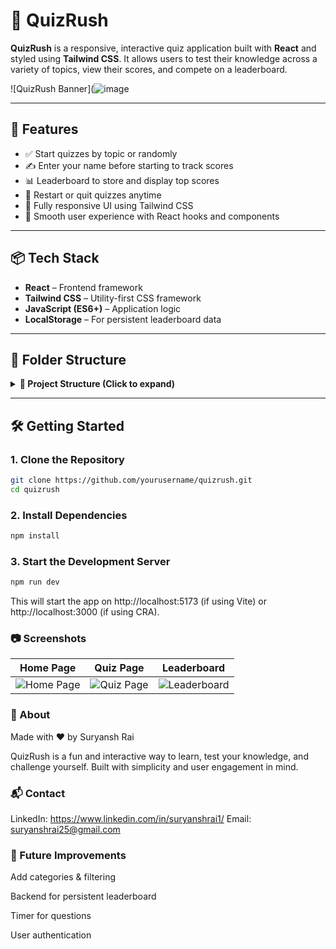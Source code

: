 # 🎯 QuizRush

**QuizRush** is a responsive, interactive quiz application built with **React** and styled using **Tailwind CSS**. It allows users to test their knowledge across a variety of topics, view their scores, and compete on a leaderboard.

![QuizRush Banner](![image](https://github.com/user-attachments/assets/4ffea605-e15c-4c19-a713-a1dc01422f60) 

---

## 🚀 Features

- ✅ Start quizzes by topic or randomly
- ✍️ Enter your name before starting to track scores
- 📊 Leaderboard to store and display top scores
- 🔄 Restart or quit quizzes anytime
- 📱 Fully responsive UI using Tailwind CSS
- 🧠 Smooth user experience with React hooks and components

---

## 📦 Tech Stack

- **React** – Frontend framework
- **Tailwind CSS** – Utility-first CSS framework
- **JavaScript (ES6+)** – Application logic
- **LocalStorage** – For persistent leaderboard data

---

## 📂 Folder Structure

<details>
<summary><strong>📁 Project Structure (Click to expand)</strong></summary>

QuizRush/
├── public/
├── src/
│ ├── components/
│ │ ├── Footer.js
│ │ ├── Header.js
│ │ ├── Home.js
│ │ ├── Leaderboard.js
│ │ ├── NameModal.js
│ │ ├── Navbar.js
│ │ ├── Quiz.js
│ │ ├── QuizCard.js
│ │ └── QuizList.js
│ ├── data/
│ │ ├── questions.js
│ │ └── quizzes.js
│ ├── App.css
│ ├── App.js
│ └── index.js
├── tailwind.config.js
├── postcss.config.js
├── package.json
└── README.md


</details>

---

## 🛠️ Getting Started

### 1. Clone the Repository

```bash
git clone https://github.com/yourusername/quizrush.git
cd quizrush
```
### 2. Install Dependencies
```bash
npm install
```

### 3. Start the Development Server
```bash
npm run dev
```
This will start the app on http://localhost:5173 (if using Vite) or http://localhost:3000 (if using CRA).

### 📷 Screenshots

| Home Page | Quiz Page | Leaderboard |
|-----------|-----------|-------------|
| ![Home Page](https://github.com/user-attachments/assets/4d21b521-e871-4576-a1ea-fd93eefedf3e) | ![Quiz Page](https://github.com/user-attachments/assets/9226c2cd-966c-4a37-8af1-30615b1e47e9) | ![Leaderboard](https://github.com/user-attachments/assets/abfdbb0e-c50a-4489-bfb4-21bd534e7a39) |

### 🧾 About
Made with ❤️ by Suryansh Rai

QuizRush is a fun and interactive way to learn, test your knowledge, and challenge yourself. Built with simplicity and user engagement in mind.

### 📬 Contact
LinkedIn: https://www.linkedin.com/in/suryanshrai1/
Email: suryanshrai25@gmail.com

### 🧠 Future Improvements
Add categories & filtering

Backend for persistent leaderboard

Timer for questions

User authentication
